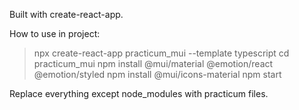 Built with create-react-app.

How to use in project:

>npx create-react-app practicum_mui --template typescript
>cd practicum_mui
>npm install @mui/material @emotion/react @emotion/styled
>npm install @mui/icons-material
>npm start

Replace everything except node_modules with practicum files.